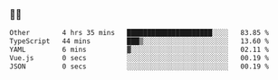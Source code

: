 ### 👨‍💻

<!--START_SECTION:waka-->

```txt
Other        4 hrs 35 mins   █████████████████████░░░░   83.85 %
TypeScript   44 mins         ███▒░░░░░░░░░░░░░░░░░░░░░   13.60 %
YAML         6 mins          ▓░░░░░░░░░░░░░░░░░░░░░░░░   02.11 %
Vue.js       0 secs          ░░░░░░░░░░░░░░░░░░░░░░░░░   00.19 %
JSON         0 secs          ░░░░░░░░░░░░░░░░░░░░░░░░░   00.19 %
```

<!--END_SECTION:waka-->
